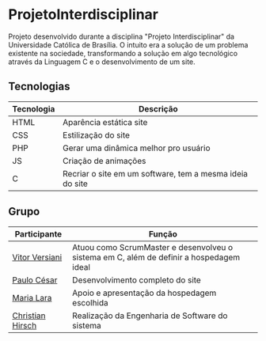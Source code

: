 # ProjetoInterdisciplinar
Projeto desenvolvido durante a disciplina "Projeto Interdisciplinar" da Universidade Católica de Brasília. O intuito era a solução de um problema existente na sociedade, transformando a solução em algo tecnológico através da Linguagem C e o desenvolvimento de um site.

## Tecnologias

| Tecnologia | Descrição |
| --------- | --------- |
| HTML | Aparência estática site |
| CSS | Estilização do site |
| PHP | Gerar uma dinâmica melhor pro usuário |
| JS | Criação de animações |
| C | Recriar o site em um software, tem a mesma ideia do site |

## Grupo

| Participante | Função |
| --------- | --------- |
| [Vitor Versiani](https://github.com/vitorvd) | Atuou como ScrumMaster e desenvolveu o sistema em C, além de definir a hospedagem ideal |
| [Paulo César](https://github.com/paulocesarf) | Desenvolvimento completo do site |
| [Maria Lara](https://github.com/mariialara) | Apoio e apresentação da hospedagem escolhida |
| [Christian Hirsch](https://github.com/crstyhs) | Realização da Engenharia de Software do sistema |

